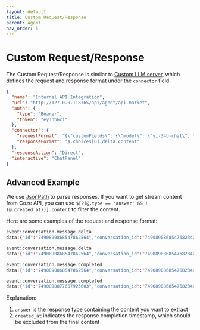 ```yaml
---
layout: default
title: Custom Request/Response
parent: Agent
nav_order: 5
---
```


# Custom Request/Response

The Custom Request/Response is similar to [Custom LLM server](/custom/llm-server), which defines the request and 
response format under the `connector` field.

```json
{
  "name": "Internal API Integration",
  "url": "http://127.0.0.1:8765/api/agent/api-market",
  "auth": {
    "type": "Bearer",
    "token": "eyJhbGci"
  },
  "connector": {
    "requestFormat": "{\"customFields\": {\"model\": \"yi-34b-chat\", \"stream\": true}}",
    "responseFormat": "$.choices[0].delta.content"
  },
  "responseAction": "Direct",
  "interactive": "ChatPanel"
}
```

## Advanced Example

We use [JsonPath](https://github.com/json-path/JsonPath) to parse responses. If you want to get stream content from Coze
API, you can use `$[?(@.type == 'answer' && !(@.created_at))].content` to filter the content.

Here are some examples of the request and response format:

```bash
event:conversation.message.delta
data:{"id":"7490890868547862564","conversation_id":"7490890868547682340","bot_id":"7490858512726458380","role":"assistant","type":"answer","content":"All","content_type":"text","chat_id":"7490890868547698724","section_id":"7490890868547682340"}

event:conversation.message.delta
data:{"id":"7490890868547862564","conversation_id":"7490890868547682340","bot_id":"7490858512726458380","role":"assistant","type":"answer","content":"Files","content_type":"text","chat_id":"7490890868547698724","section_id":"7490890868547682340"}

event:conversation.message.completed
data:{"id":"7490890868547862564","conversation_id":"7490890868547682340","bot_id":"7490858512726458380","role":"assistant","type":"answer","content":"listAllFiles","content_type":"text","chat_id":"7490890868547698724","section_id":"7490890868547682340","created_at":1744108946}

event:conversation.message.completed
data:{"id":"7490890877657923603","conversation_id":"7490890868547682340","bot_id":"7490858512726458380","role":"assistant","type":"verbose","content":"{\"msg_type\":\"generate_answer_finish\",\"data\":\"{\\\"finish_reason\\\":0,\\\"FinData\\\":\\\"\\\"}\",\"from_module\":null,\"from_unit\":null}","content_type":"text","chat_id":"7490890868547698724","section_id":"7490890868547682340","created_at":1744108948,"updated_at":1744108948}
```

Explanation:

1. `answer` is the response type containing the content you want to extract
2. `created_at` indicates the response completion timestamp, which should be excluded from the final content
